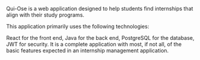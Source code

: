 Qui-Ose is a web application designed to help students find internships that align with their study programs.

This application primarily uses the following technologies:

React for the front end,
Java for the back end,
PostgreSQL for the database,
JWT for security.
It is a complete application with most, if not all, of the basic features expected in an internship management application.

